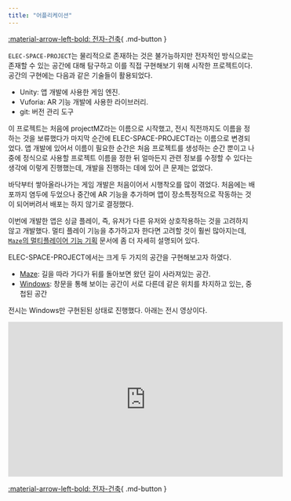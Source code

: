 ```yaml
---
title: "어플리케이션"
---
```


[:material-arrow-left-bold: 전자-건축](../index.md){ .md-button }

`ELEC-SPACE-PROJECT`는 물리적으로 존재하는 것은 불가능하지만 전자적인 방식으로는 존재할 수 있는 공간에 대해 탐구하고 이를 직접 구현해보기 위해 시작한 프로젝트이다. 공간의 구현에는 다음과 같은 기술들이 활용되었다.

- Unity: 앱 개발에 사용한 게임 엔진.
- Vuforia: AR 기능 개발에 사용한 라이브러리.
- git: 버전 관리 도구

이 프로젝트는 처음에 projectMZ라는 이름으로 시작했고, 전시 직전까지도 이름을 정하는 것을 보류했다가 마지막 순간에 ELEC-SPACE-PROJECT라는 이름으로 변경되었다. 앱 개발에 있어서 이름이 필요한 순간은 처음 프로젝트를 생성하는 순간 뿐이고 나중에 정식으로 사용할 프로젝트 이름을 정한 뒤 얼마든지 관련 정보를 수정할 수 있다는 생각에 이렇게 진행했는데, 개발을 진행하는 데에 있어 큰 문제는 없었다.

바닥부터 쌓아올라나가는 게임 개발은 처음이어서 시행착오를 많이 겪었다. 처음에는 배포까지 염두에 두었으나 중간에 AR 기능을 추가하며 앱이 장소특정적으로 작동하는 것이 되어버려서 배포는 하지 않기로 결정했다.

이번에 개발한 앱은 싱글 플레이, 즉, 유저가 다른 유저와 상호작용하는 것을 고려하지 않고 개발했다. 멀티 플레이 기능을 추가하고자 한다면 고려할 것이 훨씬 많아지는데, [`Maze`의 멀티플레이어 기능 기획](../maze-multiplayer/index.md) 문서에 좀 더 자세히 설명되어 있다.

ELEC-SPACE-PROJECT에서는 크게 두 가지의 공간을 구현해보고자 하였다.

- [Maze](./maze.md): 길을 따라 가다가 뒤를 돌아보면 왔던 길이 사라져있는 공간.
- [Windows](./windows.md): 창문을 통해 보이는 공간이 서로 다른데 같은 위치를 차지하고 있는, 중첩된 공간

전시는 Windows만 구현된된 상태로 진행했다. 아래는 전시 영상이다.

<iframe width="560" height="315" src="https://www.youtube.com/embed/bE7T5-TVkQQ?si=cen74f4bpezG8RR3" title="YouTube video player" frameborder="0" allow="accelerometer; autoplay; clipboard-write; encrypted-media; gyroscope; picture-in-picture; web-share" referrerpolicy="strict-origin-when-cross-origin" allowfullscreen></iframe>

[:material-arrow-left-bold: 전자-건축](../index.md){ .md-button }
